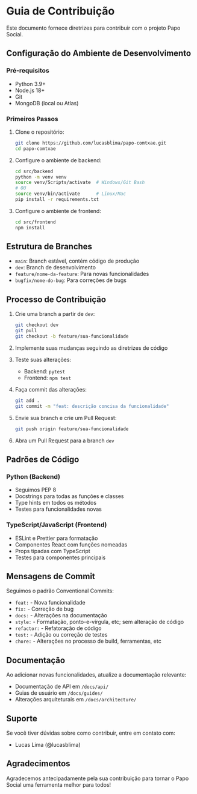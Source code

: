 # Guia de Contribuição

Este documento fornece diretrizes para contribuir com o projeto Papo Social.

## Configuração do Ambiente de Desenvolvimento

### Pré-requisitos
- Python 3.9+
- Node.js 18+
- Git
- MongoDB (local ou Atlas)

### Primeiros Passos

1. Clone o repositório:
   ```bash
   git clone https://github.com/lucasblima/papo-comtxae.git
   cd papo-comtxae
   ```

2. Configure o ambiente de backend:
   ```bash
   cd src/backend
   python -m venv venv
   source venv/Scripts/activate  # Windows/Git Bash
   # OU
   source venv/bin/activate      # Linux/Mac
   pip install -r requirements.txt
   ```

3. Configure o ambiente de frontend:
   ```bash
   cd src/frontend
   npm install
   ```

## Estrutura de Branches

- `main`: Branch estável, contém código de produção
- `dev`: Branch de desenvolvimento
- `feature/nome-da-feature`: Para novas funcionalidades
- `bugfix/nome-do-bug`: Para correções de bugs

## Processo de Contribuição

1. Crie uma branch a partir de `dev`:
   ```bash
   git checkout dev
   git pull
   git checkout -b feature/sua-funcionalidade
   ```

2. Implemente suas mudanças seguindo as diretrizes de código

3. Teste suas alterações:
   - Backend: `pytest`
   - Frontend: `npm test`

4. Faça commit das alterações:
   ```bash
   git add .
   git commit -m "feat: descrição concisa da funcionalidade"
   ```

5. Envie sua branch e crie um Pull Request:
   ```bash
   git push origin feature/sua-funcionalidade
   ```

6. Abra um Pull Request para a branch `dev`

## Padrões de Código

### Python (Backend)
- Seguimos PEP 8
- Docstrings para todas as funções e classes
- Type hints em todos os métodos
- Testes para funcionalidades novas

### TypeScript/JavaScript (Frontend)
- ESLint e Prettier para formatação
- Componentes React com funções nomeadas
- Props tipadas com TypeScript
- Testes para componentes principais

## Mensagens de Commit

Seguimos o padrão Conventional Commits:

- `feat:` - Nova funcionalidade
- `fix:` - Correção de bug
- `docs:` - Alterações na documentação
- `style:` - Formatação, ponto-e-vírgula, etc; sem alteração de código
- `refactor:` - Refatoração de código
- `test:` - Adição ou correção de testes
- `chore:` - Alterações no processo de build, ferramentas, etc

## Documentação

Ao adicionar novas funcionalidades, atualize a documentação relevante:

- Documentação de API em `/docs/api/`
- Guias de usuário em `/docs/guides/`
- Alterações arquiteturais em `/docs/architecture/`

## Suporte

Se você tiver dúvidas sobre como contribuir, entre em contato com:
- Lucas Lima (@lucasblima)

## Agradecimentos

Agradecemos antecipadamente pela sua contribuição para tornar o Papo Social uma ferramenta melhor para todos!
